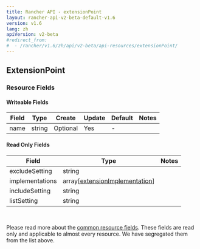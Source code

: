 ```yaml
---
title: Rancher API - extensionPoint
layout: rancher-api-v2-beta-default-v1.6
version: v1.6
lang: zh
apiVersion: v2-beta
#redirect_from:
#  - /rancher/v1.6/zh/api/v2-beta/api-resources/extensionPoint/
---
```


## ExtensionPoint



### Resource Fields

#### Writeable Fields

Field | Type | Create | Update | Default | Notes
---|---|---|---|---|---
name | string | Optional | Yes | - | 


#### Read Only Fields

Field | Type   | Notes
---|---|---
excludeSetting | string  | 
implementations | array[[extensionImplementation]({{site.baseurl}}/rancher/{{page.version}}/{{page.lang}}/api/{{page.apiVersion}}/api-resources/extensionImplementation/)]  | 
includeSetting | string  | 
listSetting | string  | 


<br>

Please read more about the [common resource fields]({{site.baseurl}}/rancher/{{page.version}}/{{page.lang}}/api/{{page.apiVersion}}/common/). These fields are read only and applicable to almost every resource. We have segregated them from the list above.




